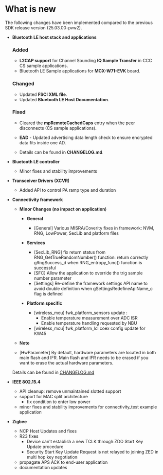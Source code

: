 # What is new

The following changes have been implemented compared to the previous SDK release version \(25.03.00-pvw2\).


-   **Bluetooth LE host stack and applications**
    ### Added
    -   **L2CAP support** for Channel Sounding **IQ Sample Transfer** in CCC CS sample applications.
    -   Bluetooth LE Sample applications for **MCX-W71-EVK** board.

    ### Changed
    -   Updated **FSCI XML file**.
    -   Updated **Bluetooth LE Host Documentation**. 

    ### Fixed
    -   Cleared the **mpRemoteCachedCaps** entry when the peer disconnects (CS sample applications).
    -   **EAD** - Updated advertising data length check to ensure encrypted data fits inside one AD.
	
    -   Details can be found in **CHANGELOG.md**.

-   **Bluetooth LE controller**
    -  Minor fixes and stability improvements

-   **Transceiver Drivers (XCVR)**
    -   Added API to control PA ramp type and duration

-   **Connectivity framework**

    -   **Minor Changes (no impact on application)**

        -   **General**
            - [General] Various MISRA/Coverity fixes in framework: NVM, RNG, LowPower, SecLib and platform files

        -   **Services**
            - [SecLib_RNG] fix return status from RNG_GetTrueRandomNumber() function: return correctly gRngSuccess_d when RNG_entropy_func() function is successful
            - [SFC] Allow the application to override the trig sample number parameter
            - [Settings] Re-define the framework settings API name to avoid double definition when gSettingsRedefineApiName_c flag is defined

        -   **Platform specific**
		    - [wireless_mcu] fwk_platform_sensors update :
                - Enable temperature measurement over ADC ISR
                - Enable temperature handling requested by NBU
            - [wireless_mcu] fwk_platform_lcl coex config update for KW45

    -   **Note**

	   - [HwParameter] By default, hardware parameters are located in both main flash and IFR. Main flash and IFR needs to be erased if you want to erase the actual hardware parameters.

    Details can be found in [CHANGELOG.md](../../../../../middleware/wireless/framework/CHANGELOG.md)

-   **IEEE 802.15.4**
     - API cleanup: remove unmaintained slotted support
     - support for MAC split architecture
       - fix condition to enter low power
     - minor fixes and stability improvements for connectivity_test example application

-   **Zigbee**
      - NCP Host Updates and fixes
      - R23 fixes
        - Device can't establish a new TCLK through ZDO Start Key Update procedure
        - Security Start Key Update Request is not relayed to joining ZED in multi hop key negotiation
      - propagate APS ACK to end-user application
      - documentation updates
